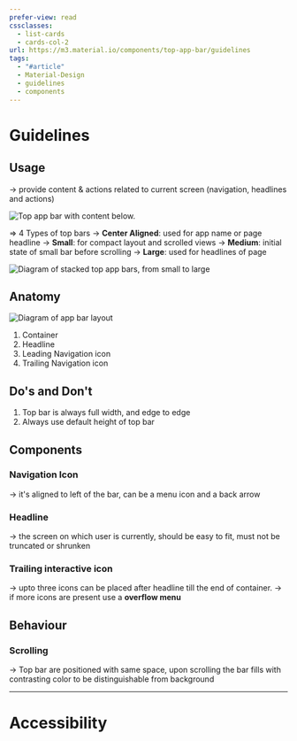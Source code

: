 ```yaml
---
prefer-view: read
cssclasses:
  - list-cards
  - cards-col-2
url: https://m3.material.io/components/top-app-bar/guidelines
tags:
  - "#article"
  - Material-Design
  - guidelines
  - components
---
```

# Guidelines

## Usage
-> provide content & actions related to current screen (navigation, headlines and actions)

![Top app bar with content below.](https://firebasestorage.googleapis.com/v0/b/design-spec/o/projects%2Fgoogle-material-3%2Fimages%2Flz75n2eh-2.png?alt=media&token=255b166e-a67f-4a33-97a0-ba11d43f0391)

=> 4 Types of top bars
	-> **Center Aligned**: used for app name or page headline
	-> **Small**: for compact layout and scrolled views
	-> **Medium**: initial state of small bar before scrolling
	-> **Large**: used for headlines of page

![Diagram of stacked top app bars, from small to large](https://firebasestorage.googleapis.com/v0/b/design-spec/o/projects%2Fgoogle-material-3%2Fimages%2Flz75nw5p-3.png?alt=media&token=e722f8ef-c8e0-4a60-8b99-837cf6720452)

## Anatomy

![Diagram of app bar layout](https://lh3.googleusercontent.com/eIWLocn3amQBJVJDkyk_dUi13j9MsvMm2QFxmTd4-HNOIJoVWFk0oqQ_mQF8JO_1fRdeJns8tQyyoPPqW9RVX_GLjKulUAHw2Ycs9YEZZ3c=s0)

1. Container
2. Headline
3. Leading Navigation icon
4. Trailing Navigation icon

## Do's and Don't
1. Top bar is always full width, and edge to edge
2. Always use default height of top bar

## Components
### Navigation Icon
-> it's aligned to left of the bar, can be a menu icon and a back arrow

### Headline
-> the screen on which user is currently, should be easy to fit, must not  be truncated or shrunken

### Trailing interactive icon
-> upto three icons can be placed after headline till the end of container.
-> if more icons are present use a **overflow menu**

## Behaviour

### Scrolling
-> Top bar are positioned with same space, upon scrolling the bar fills with contrasting color to be distinguishable from background

---

# Accessibility